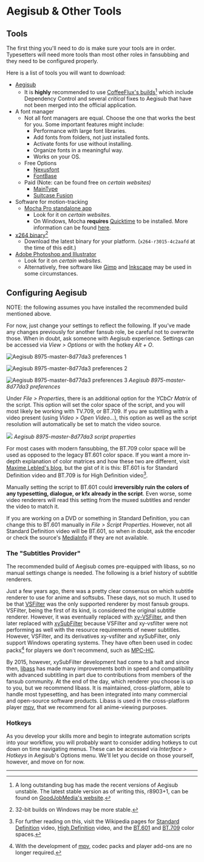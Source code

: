 # Aegisub & Other Tools

## Tools

The first thing you'll need to do is make sure your tools are in order.
Typesetters will need more tools than most other roles in fansubbing and
they need to be configured properly.

Here is a list of tools you will want to download:

  - [Aegisub][]
      - It is **highly** recommended to use [CoffeeFlux's builds][][^1] which
        include Dependency Control and several *critical*
        fixes to Aegisub that have not been merged into the official
        application.
  - A font manager
      - Not all font managers are equal. Choose the one that works the
        best for you. Some important features might include:
          - Performance with large font libraries.
          - Add fonts from folders, not just installed fonts.
          - Activate fonts for use without installing.
          - Organize fonts in a meaningful way.
          - Works on your OS.
      - Free Options
          - [Nexusfont][]
          - [FontBase][]
      - Paid (Note: can be found free on *certain websites)*
          - [MainType][]
          - [Suitcase Fusion][]
  - Software for motion-tracking
      - [Mocha Pro standalone app][]
        - Look for it on *certain websites*.
        - On Windows, Mocha **requires** [Quicktime][] to be installed.
          More information can be found [here][quicktimeFAQ].
  - [x264 binary][][^2]
      - Download the latest binary for your platform. (`x264-r3015-4c2aafd` at the time of this edit.)
  - [Adobe Photoshop and Illustrator][]
      - Look for it on *certain websites*.
      - Alternatively, free software like
        [Gimp][] and
        [Inkscape][] may be used in some
        circumstances.

[Aegisub]: http://www.aegisub.org
[Nexusfont]: http://www.xiles.net
[FontBase]: https://fontba.se/
[MainType]: https://www.high-logic.com/font-manager/maintype
[Suitcase Fusion]: https://www.extensis.com/products/font-management/suitcase-fusion/
[Mocha Pro standalone app]: https://www.imagineersystems.com/products/mocha-pro/
[Quicktime]: https://support.apple.com/kb/DL837?locale=en_US
[quicktimeFAQ]: https://borisfx.com/faq/quicktime-on-windows/
[x264 binary]: https://artifacts.videolan.org/x264/
[Adobe Photoshop and Illustrator]: https://www.adobe.com/creativecloud.html
[Gimp]: https://www.gimp.org
[Inkscape]: https://inkscape.org/en/
[CoffeeFlux's builds]: https://thevacuumof.space/builds/


## Configuring Aegisub

NOTE: the following assumes you have installed the recommended build
mentioned above.

For now, just change your settings to reflect the following.
If you've made any changes previously for another fansub role,
be careful not to overwrite those.
When in doubt, ask someone with Aegisub experience.
Settings can be accessed via *View \> Options*
or with the hotkey *Alt + O*.

![Aegisub 8975-master-8d77da3 preferences 1](images/preferences-1.png)

![Aegisub 8975-master-8d77da3 preferences 2](images/preferences-2.png)

![Aegisub 8975-master-8d77da3 preferences 3](images/preferences-3.png)
*Aegisub 8975-master-8d77da3 preferences*

Under *File \> Properties*,
there is an additional option for the *YCbCr Matrix* of the script.
This option will set the color space of the script,
and you will most likely be working with TV.709,
or BT.709.
If you are subtitling with a video present
(using *Video \> Open Video...*),
this option as well as the script resolution
will automatically be set to match the video source.

![](images/script_properties-1.png)
*Aegisub 8975-master-8d77da3 script properties*

For most cases with modern fansubbing,
the BT.709 color space will be used
as opposed to the legacy BT.601 color space.
If you want a more in-depth explanation of color matrices
and how these two are different,
visit [Maxime Lebled's blog](../archived-websites/bt601-vs-bt709.md),
but the gist of it is this:
BT.601 is for Standard Definition video
and BT.709 is for High Definition video[^3].

Manually setting the script to BT.601 could
**irreversibly ruin the colors of any typesetting,
dialogue,
or kfx already in the script**.
Even worse,
some video renderers will read this setting from the muxed subtitles
and render the video to match it.

If you are working on a DVD
or something in Standard Definition,
you can change this to BT.601 manually in *File \> Script Properties*.
However, not all Standard Definition video will be BT.601,
so when in doubt,
ask the encoder or check the source's
[MediaInfo][] if they are not available.

[MediaInfo]: https://mediaarea.net/en/MediaInfo


### The "Subtitles Provider"

The recommended build of Aegisub comes pre-equipped with libass,
so no manual settings change is needed.
The following is a brief history of subtitle renderers.

Just a few years ago,
there was a pretty clear consensus on which
subtitle renderer to use for anime and softsubs.
These days, not so much.
It used to be that [VSFilter][]
was the only supported renderer by most fansub groups.
VSFilter, being the first of its kind,
is considered the original subtitle renderer.
However, it was eventually replaced with [xy-VSFilter][],
and then later replaced with [xySubFilter][]
because VSFilter and xy-vsfilter were not performing as well
with the resource requirements of newer subtitles.
However, VSFilter,
and its derivatives xy-vsfilter and xySubFilter,
only support Windows operating systems.
They have often been used in codec packs[^4] for
players we don't recommend,
such as [MPC-HC][].

By 2015, however,
xySubFilter development had come to a halt and since then,
[libass][] has made many improvements
both in speed and compatibility with advanced subtitling
in part due to contributions from members of the fansub community.
At the end of the day,
which renderer you choose is up to you,
but we recommend libass.
It is maintained,
cross-platform,
able to handle most typesetting,
and has been integrated into many commercial
and open-source software products.
Libass is used in the cross-platform player
[mpv][],
that we recommend for all anime-viewing purposes.

[libass]: https://github.com/libass/libass
[VSFilter]: https://sourceforge.net/projects/guliverkli/files/VSFilter/
[xy-VSFilter]: https://forum.doom9.org/showthread.php?t=168282
[xySubFilter]: https://forum.doom9.org/showthread.php?t=168282
[MPC-HC]: https://mpc-hc.org/
[mpv]: https://mpv.io/


### Hotkeys

As you develop your skills more
and begin to integrate automation scripts into your workflow,
you will probably want to consider adding
hotkeys to cut down on time navigating menus.
These can be accessed via
*Interface \> Hotkeys*
in Aegisub's Options menu.
We'll let you decide on those yourself, however,
and move on for now.

---

[^1]: A long outstanding bug has made the recent versions of Aegisub unstable.
The latest stable version as of writing this, r8903+1,
can be found on [GoodJobMedia's website][].

[^2]: 32-bit builds on Windows may be more stable.

[^3]: For further reading on this,
visit the Wikipedia pages for [Standard Definition][] video,
[High Definition][] video,
and the [BT.601][] and [BT.709][] color spaces.

[^4]: With the development of [mpv][],
codec packs and player add-ons are no longer required.

[Standard Definition]: https://en.wikipedia.org/wiki/Standard-definition_television
[High Definition]: https://en.wikipedia.org/wiki/High-definition_video
[BT.601]: https://en.wikipedia.org/wiki/Rec._601
[BT.709]: https://en.wikipedia.org/wiki/Rec._709
[GoodJobMedia's website]: https://www.goodjobmedia.com/fansubbing/
